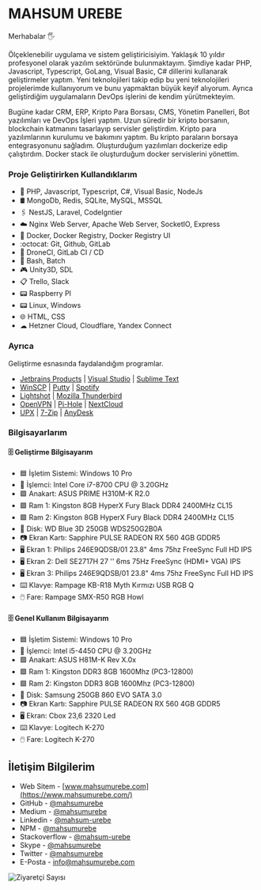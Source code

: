 # MAHSUM UREBE

Merhabalar 🖐️

Ölçeklenebilir uygulama ve sistem geliştiricisiyim. Yaklaşık 10 yıldır profesyonel olarak yazılım sektöründe
bulunmaktayım. Şimdiye kadar PHP, Javascript, Typescript, GoLang, Visual Basic, C# dillerini kullanarak geliştirmeler
yaptım. Yeni teknolojileri takip edip bu yeni teknolojileri projelerimde kullanıyorum ve bunu yapmaktan büyük keyif
alıyorum. Ayrıca geliştirdiğim uygulamaların DevOps işlerini de kendim yürütmekteyim.

Bugüne kadar CRM, ERP, Kripto Para Borsası, CMS, Yönetim Panelleri, Bot yazılımları ve DevOps İşleri yaptım. Uzun
süredir bir kripto borsanın, blockchain katmanını tasarlayıp servisler geliştirdim. Kripto para yazılımlarının kurulumu
ve bakımını yaptım. Bu kripto paraların borsaya entegrasyonunu sağladım. Oluşturduğum yazılımları dockerize edip çalıştırdım. Docker stack ile oluşturduğum docker servislerini yönettim.

### Proje Geliştirirken Kullandıklarım

- 📖 PHP, Javascript, Typescript, C#, Visual Basic, NodeJs
- 🛢️ MongoDb, Redis, SQLite, MySQL, MSSQL
- 🖇️ NestJS, Laravel, CodeIgntier
- ☁️ Nginx Web Server, Apache Web Server, SocketIO, Express
- 🔧 Docker, Docker Registry, Docker Registry UI
- :octocat: Git, Github, GitLab
- 🔧 DroneCI, GitLab CI / CD
- 🔧 Bash, Batch
- 🎮 Unity3D, SDL
- 📋 Trello, Slack
- 📟 Raspberry PI
- 📟 Linux, Windows
- 🌐 HTML, CSS
- ☁ Hetzner Cloud, Cloudflare, Yandex Connect

### Ayrıca

Geliştirme esnasında faydalandığım programlar.

* [Jetbrains Products](https://www.jetbrains.com/) | [Visual Studio](https://visualstudio.microsoft.com/tr/)
  | [Sublime Text](https://www.sublimetext.com/)
* [WinSCP](https://winscp.net/) | [Putty](https://www.chiark.greenend.org.uk/~sgtatham/putty/) | [Spotify](https://www.spotify.com/)
* [Lightshot](https://app.prntscr.com/tr/) | [Mozilla Thunderbird](https://www.thunderbird.net/)
* [OpenVPN](https://openvpn.net/) | [Pi-Hole](https://pi-hole.net/) | [NextCloud](https://nextcloud.com/)
* [UPX](https://upx.github.io/) | [7-Zip](https://www.7-zip.org/) | [AnyDesk](https://anydesk.com/)

### Bilgisayarlarım

#### 🗄️️ Geliştirme Bilgisayarım
- 🟦 İşletim Sistemi: Windows 10 Pro
- 🧮 İşlemci: Intel Core i7-8700 CPU @ 3.20GHz
- 🟩 Anakart: ASUS PRIME H310M-K R2.0
- 🟩 Ram 1: Kingston 8GB HyperX Fury Black DDR4 2400MHz CL15
- 🟩 Ram 2: Kingston 8GB HyperX Fury Black DDR4 2400MHz CL15
- 💾 Disk: WD Blue 3D 250GB WDS250G2B0A
- 📷 Ekran Kartı: Sapphire PULSE RADEON RX 560 4GB GDDR5
- 🖥️ Ekran 1: Philips 246E9QDSB/01 23.8" 4ms 75hz FreeSync Full HD IPS
- 🖥️ Ekran 2: Dell SE2717H 27 '' 6ms 75Hz FreeSync (HDMI+ VGA) IPS
- 🖥️ Ekran 3: Philips 246E9QDSB/01 23.8" 4ms 75hz FreeSync Full HD IPS
- ⌨️ Klavye: Rampage KB-R18 Myth Kırmızı USB RGB Q
- 🖱️ Fare: Rampage SMX-R50 RGB Howl

#### 🗄️️ Genel Kullanım Bilgisayarım

- 🟦 İşletim Sistemi: Windows 10 Pro
- 🧮 İşlemci: Intel i5-4450 CPU @ 3.20GHz
- 🟩 Anakart: ASUS H81M-K Rev X.0x
- 🟩 Ram 1: Kingston DDR3 8GB 1600Mhz (PC3-12800)
- 🟩 Ram 2: Kingston DDR3 8GB 1600Mhz (PC3-12800)
- 💾 Disk: Samsung 250GB 860 EVO SATA 3.0
- 📷 Ekran Kartı: Sapphire PULSE RADEON RX 560 4GB GDDR5
- 🖥️ Ekran: Cbox 23,6 2320 Led 
- ⌨️ Klavye: Logitech K-270
- 🖱️ Fare: Logitech K-270

## İletişim Bilgilerim
- Web Sitem - [www.mahsumurebe.com](https://www.mahsumurebe.com/)
- GitHub - [@mahsumurebe](https://github.com/mahsumurebe)
- Medium - [@mahsumurebe](https://medium.com/@mahsumurebe)
- Linkedin - [@mahsum-urebe](https://www.linkedin.com/in/mahsum-urebe)
- NPM - [@mahsumurebe](https://www.npmjs.com/~mahsumurebe)
- Stackoverflow - [@mahsum-urebe](https://stackoverflow.com/users/5305838/mahsum-urebe?tab=profile)
- Skype - [@mahsumurebe](skype:mahsumurebe?userinfo)
- Twitter - [@mahsumurebe](https://twitter.com/mahsumurebe)
- E-Posta - [info@mahsumurebe.com](mailto:info@mahsumurebe.com)

![Ziyaretçi Sayısı](https://komarev.com/ghpvc/?username=mahsumurebe&color=1460dc&style=flat-square&label=Profilin+G%C3%B6r%C3%BCnt%C3%BClenme+Say%C4%B1s%C4%B1)
